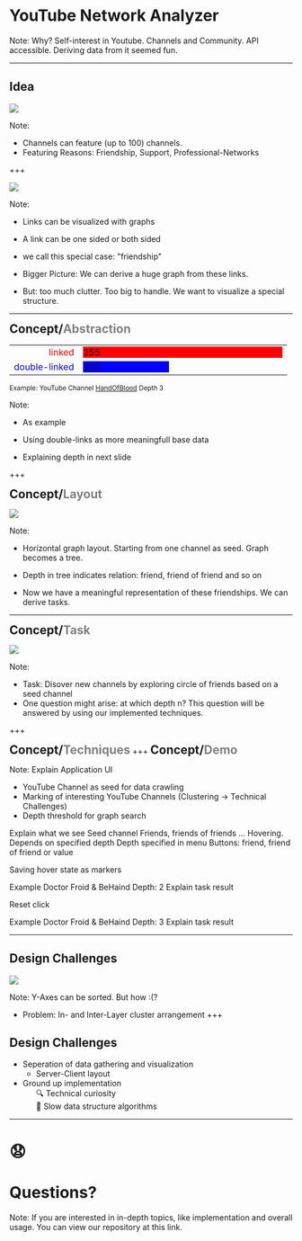 # YouTube Network Analyzer

Note:
Why?
 Self-interest in Youtube. Channels and Community.
 API accessible. Deriving data from it seemed fun.

---
## Idea

<img src="assets/HoB.jpg" style="border:none;"></img>

Note:
 - Channels can feature (up to 100) channels.
 - Featuring Reasons: Friendship, Support, Professional-Networks

+++

<img src="assets/links.jpg" style="border:none; box-shadow:none;"></img>

Note:
- Links can be visualized with graphs
- A link can be one sided or both sided
- we call this special case: "friendship"

- Bigger Picture: We can derive a huge graph from these links.
- But: too much clutter. Too big to handle. We want to visualize a special structure.

---

<h2 style="display:inline"> Concept/</h2><h2 style="color:grey;display:inline;">Abstraction</h2>
<table style="border:none; ">
  <tr>
    <td style="text-align:right;">
      <span style="color:red;"> linked </span>
    </td>
    <td>
      <div style="width:355px; background-color:red;">
        355
      </div>
    </td>
  </tr>
  <tr>
    <td style="text-align:right;">
      <span style="color:blue;"> double-linked </span>
    </td>
    <td>
      <div style="width:153px; background-color:blue;">
        153
      </div>
    </td>
  </tr>
</table>
<small>Example: YouTube Channel <a href="https://www.youtube.com/user/HandIOfIBlood">HandOfBlood</a> Depth 3</small>

Note:
- As example

- Using double-links as more meaningfull base data
- Explaining depth in next slide

+++

<h2 style="display:inline"> Concept/</h2><h2 style="color:grey;display:inline;">Layout</h2>


<img src="assets/graph_test.jpg" style="border:none; box-shadow:none;"></img>

Note:
- Horizontal graph layout. Starting from one channel as seed. Graph becomes a tree.
- Depth in tree indicates relation: friend, friend of friend and so on

- Now we have a meaningful representation of these friendships. We can derive tasks.

---

<h2 style="display:inline"> Concept/</h2><h2 style="color:grey;display:inline;">Task</h2>

<img src="assets/interaction.jpg" style="border:none; box-shadow:none;"></img>

Note:
- Task: Disover new channels by exploring circle of friends based on a seed channel
- One question might arise: at which depth n? This question will be answered by using our implemented techniques.

+++
<h2 style="display:inline"> Concept/</h2><h2 style="color:grey;display:inline;">Techniques</h2>
+++
<h2 style="display:inline"> Concept/</h2><h2 style="color:grey;display:inline;">Demo</h2>

Note:
Explain Application UI
 - YouTube Channel as seed for data crawling
 - Marking of interesting YouTube Channels (Clustering -> Technical Challenges)
 - Depth threshold for graph search
 
Explain what we see
Seed channel
Friends, friends of friends ...
Hovering. Depends on specified depth
Depth specified in menu
Buttons: friend, friend of friend or value

Saving hover state as markers

Example Doctor Froid & BeHaind Depth: 2
Explain task result

Reset click

Example Doctor Froid & BeHaind Depth: 3
Explain task result

---

## Design Challenges

<img src="assets/DF_GLP_D5.png" style="border:none;"></img>

Note:
Y-Axes can be sorted. But how :(?
 - Problem: In- and Inter-Layer cluster arrangement
+++
## Design Challenges
- Seperation of data gathering and visualization
  - Server-Client layout
- Ground up implementation
  <ul style="list-style: none;">
    <li>🔍 Technical curiosity </li>
    <li>🐢 Slow data structure algorithms </li>
  </ul>
  
---

# 😧
# Questions?

Note:
If you are interested in in-depth topics, like implementation and overall usage. You can view our repository at this link.
